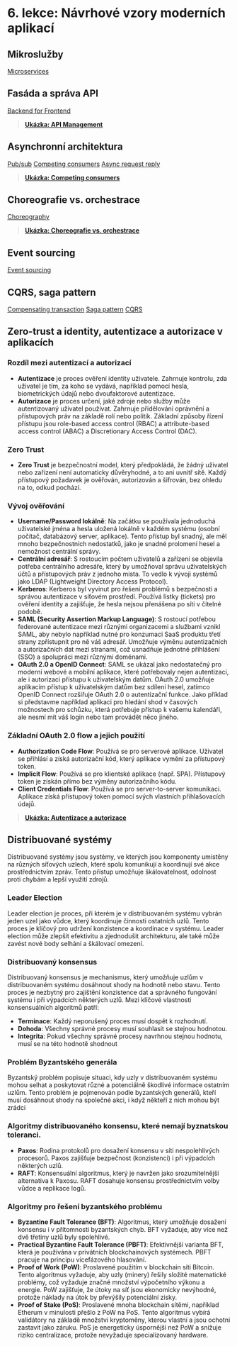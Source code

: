 # 6. lekce: Návrhové vzory moderních aplikací

## Mikroslužby
[Microservices](https://learn.microsoft.com/en-us/azure/architecture/microservices/)

## Fasáda a správa API
[Backend for Frontend](https://learn.microsoft.com/en-us/azure/architecture/patterns/backends-for-frontends)

> **[Ukázka: API Management](apim.md)**

## Asynchronní architektura
[Pub/sub](https://learn.microsoft.com/en-us/azure/architecture/patterns/publisher-subscriber)
[Competing consumers](https://learn.microsoft.com/en-us/azure/architecture/patterns/competing-consumers)
[Async request reply](https://learn.microsoft.com/en-us/azure/architecture/patterns/async-request-reply)

> **[Ukázka: Competing consumers](competing_consumers.md)**

## Choreografie vs. orchestrace
[Choreography](https://learn.microsoft.com/en-us/azure/architecture/patterns/choreography)

> **[Ukázka: Choreografie vs. orchestrace](orchestration_vs_choreography.md)**

## Event sourcing
[Event sourcing](https://learn.microsoft.com/en-us/azure/architecture/patterns/event-sourcing)

## CQRS, saga pattern
[Compensating transaction](https://learn.microsoft.com/en-us/azure/architecture/patterns/compensating-transaction)
[Saga pattern](https://learn.microsoft.com/en-us/azure/architecture/reference-architectures/saga/saga)
[CQRS](https://learn.microsoft.com/en-us/azure/architecture/patterns/cqrs)

## Zero-trust a identity, autentizace a autorizace v aplikacích
### Rozdíl mezi autentizací a autorizací
- **Autentizace** je proces ověření identity uživatele. Zahrnuje kontrolu, zda uživatel je tím, za koho se vydává, například pomocí hesla, biometrických údajů nebo dvoufaktorové autentizace.
- **Autorizace** je proces určení, jaké zdroje nebo služby může autentizovaný uživatel používat. Zahrnuje přidělování oprávnění a přístupových práv na základě rolí nebo politik. Základní způsoby řízení přístupu jsou role-based access control (RBAC) a attribute-based access control (ABAC) a Discretionary Access Control (DAC).

### Zero Trust
- **Zero Trust** je bezpečnostní model, který předpokládá, že žádný uživatel nebo zařízení není automaticky důvěryhodné, a to ani uvnitř sítě. Každý přístupový požadavek je ověřován, autorizován a šifrován, bez ohledu na to, odkud pochází.

### Vývoj ověřování
- **Username/Password lokálně**: Na začátku se používala jednoduchá uživatelské jména a hesla uložená lokálně v každém systému (osobní počítač, databázový server, aplikace). Tento přístup byl snadný, ale měl mnoho bezpečnostních nedostatků, jako je snadné prolomení hesel a nemožnost centrální správy.
- **Centrální adresář**: S rostoucím počtem uživatelů a zařízení se objevila potřeba centrálního adresáře, který by umožňoval správu uživatelských účtů a přístupových práv z jednoho místa. To vedlo k vývoji systémů jako LDAP (Lightweight Directory Access Protocol).
- **Kerberos**: Kerberos byl vyvinut pro řešení problémů s bezpečností a správou autentizace v síťovém prostředí. Používá lístky (tickets) pro ověření identity a zajišťuje, že hesla nejsou přenášena po síti v čitelné podobě.
- **SAML (Security Assertion Markup Language)**: S rostoucí potřebou federované autentizace mezi různými organizacemi a službami vznikl SAML, aby nebylo například nutné pro konzumaci SaaS produktu třetí strany zpřístupnit pro ně váš adresář. Umožňuje výměnu autentizačních a autorizačních dat mezi stranami, což usnadňuje jednotné přihlášení (SSO) a spolupráci mezi různými doménami.
- **OAuth 2.0 a OpenID Connect**: SAML se ukázal jako nedostatečný pro moderní webové a mobilní aplikace, které potřebovaly nejen autentizaci, ale i autorizaci přístupu k uživatelským datům. OAuth 2.0 umožňuje aplikacím přístup k uživatelským datům bez sdílení hesel, zatímco OpenID Connect rozšiřuje OAuth 2.0 o autentizační funkce. Jako příklad si představme například aplikaci pro hledání shod v časových možnostech pro schůzku, která potřebuje přístup k vašemu kalendáři, ale nesmí mít váš login nebo tam provádět něco jiného.

### Základní OAuth 2.0 flow a jejich použití
- **Authorization Code Flow**: Používá se pro serverové aplikace. Uživatel se přihlásí a získá autorizační kód, který aplikace vymění za přístupový token.
- **Implicit Flow**: Používá se pro klientské aplikace (např. SPA). Přístupový token je získán přímo bez výměny autorizačního kódu.
- **Client Credentials Flow**: Používá se pro server-to-server komunikaci. Aplikace získá přístupový token pomocí svých vlastních přihlašovacích údajů.

> **[Ukázka: Autentizace a autorizace](authn_authz.md)**

## Distribuované systémy
Distribuované systémy jsou systémy, ve kterých jsou komponenty umístěny na různých síťových uzlech, které spolu komunikují a koordinují své akce prostřednictvím zpráv. Tento přístup umožňuje škálovatelnost, odolnost proti chybám a lepší využití zdrojů.

### Leader Election
Leader election je proces, při kterém je v distribuovaném systému vybrán jeden uzel jako vůdce, který koordinuje činnosti ostatních uzlů. Tento proces je klíčový pro udržení konzistence a koordinace v systému. Leader election může zlepšit efektivitu a zjednodušit architekturu, ale také může zavést nové body selhání a škálovací omezení.

### Distribuovaný konsensus
Distribuovaný konsensus je mechanismus, který umožňuje uzlům v distribuovaném systému dosáhnout shody na hodnotě nebo stavu. Tento proces je nezbytný pro zajištění konzistence dat a správného fungování systému i při výpadcích některých uzlů. Mezi klíčové vlastnosti konsensuálních algoritmů patří:
- **Terminace**: Každý neporušený proces musí dospět k rozhodnutí.
- **Dohoda**: Všechny správné procesy musí souhlasit se stejnou hodnotou.
- **Integrita**: Pokud všechny správné procesy navrhnou stejnou hodnotu, musí se na této hodnotě shodnout

### Problém Byzantského generála
Byzantský problém popisuje situaci, kdy uzly v distribuovaném systému mohou selhat a poskytovat různé a potenciálně škodlivé informace ostatním uzlům. Tento problém je pojmenován podle byzantských generálů, kteří musí dosáhnout shody na společné akci, i když někteří z nich mohou být zrádci

### Algoritmy distribuovaného konsensu, které nemají byznatskou toleranci.
- **Paxos**: Rodina protokolů pro dosažení konsensu v síti nespolehlivých procesorů. Paxos zajišťuje bezpečnost (konzistenci) i při výpadcích některých uzlů.
- **RAFT**: Konsensuální algoritmus, který je navržen jako srozumitelnější alternativa k Paxosu. RAFT dosahuje konsensu prostřednictvím volby vůdce a replikace logů.

### Algoritmy pro řešení byzantského problému
- **Byzantine Fault Tolerance (BFT)**: Algoritmus, který umožňuje dosažení konsensu i v přítomnosti byzantských chyb. BFT vyžaduje, aby více než dvě třetiny uzlů byly spolehlivé.
- **Practical Byzantine Fault Tolerance (PBFT)**: Efektivnější varianta BFT, která je používána v privátních blockchainových systémech. PBFT pracuje na principu vícefázového hlasování.
- **Proof of Work (PoW)**: Proslavené použitím v blockchain síti Bitcoin. Tento algoritmus vyžaduje, aby uzly (minery) řešily složité matematické problémy, což vyžaduje značné množství výpočetního výkonu a energie. PoW zajišťuje, že útoky na síť jsou ekonomicky nevýhodné, protože náklady na útok by převýšily potenciální zisky.
- **Proof of Stake (PoS)**: Proslavené mnoha blockchain sítěmi, například Etherum v minulosti přešlo z PoW na PoS. Tento algoritmus vybírá validátory na základě množství kryptoměny, kterou vlastní a jsou ochotni zastavit jako záruku. PoS je energeticky úspornější než PoW a snižuje riziko centralizace, protože nevyžaduje specializovaný hardware.